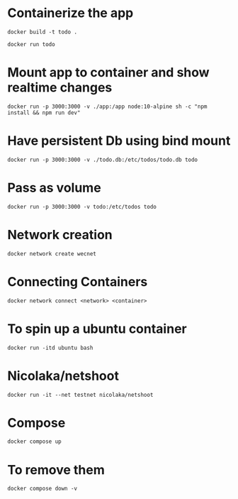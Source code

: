 # Containerize the app

`docker build -t todo .`

`docker run todo`

# Mount app to container and show realtime changes

`docker run -p 3000:3000 -v ./app:/app node:10-alpine sh -c "npm install && npm run dev"`

# Have persistent Db using bind mount

`docker run -p 3000:3000 -v ./todo.db:/etc/todos/todo.db todo`

# Pass as volume

`docker run -p 3000:3000 -v todo:/etc/todos todo`


# Network creation
`docker network create wecnet`

# Connecting Containers
`docker network connect <network> <container>`

# To spin up a ubuntu container
`docker run -itd ubuntu bash`

# Nicolaka/netshoot
`docker run -it --net testnet nicolaka/netshoot`

# Compose
`docker compose up`

# To remove them
`docker compose down -v`